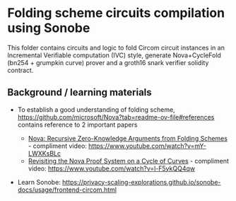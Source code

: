 # Folding scheme circuits compilation using Sonobe

This folder contains circuits and logic to fold Circom circuit instances in an Incremental Verifiable computation (IVC) style, generate Nova+CycleFold (bn254 + grumpkin curve) prover and a groth16 snark verifier solidity contract.


## Background / learning materials

- To establish a good understanding of folding scheme, https://github.com/microsoft/Nova?tab=readme-ov-file#references contains reference to 2 important papers
  - [Nova: Recursive Zero-Knowledge Arguments from Folding Schemes](https://eprint.iacr.org/2021/370) - compliment video: https://www.youtube.com/watch?v=mY-LWXKsBLc
  - [Revisiting the Nova Proof System on a Cycle of Curves](https://eprint.iacr.org/2023/969) - compliment video: https://www.youtube.com/watch?v=l-F5ykQQ4qw

- Learn Sonobe: https://privacy-scaling-explorations.github.io/sonobe-docs/usage/frontend-circom.html 
